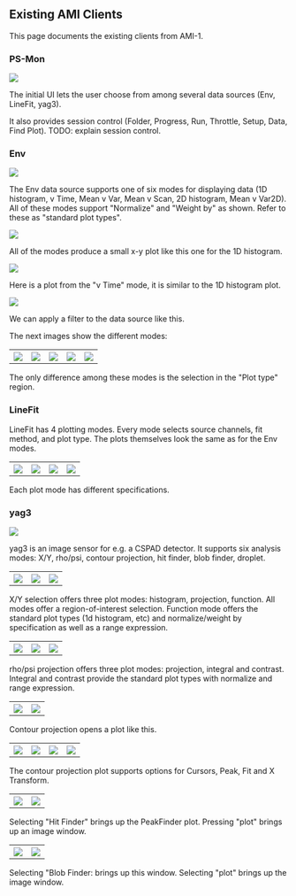 
## Existing AMI Clients

This page documents the existing clients from AMI-1.

### PS-Mon

<img src="clients/AMI1_screenshots/PS-Mon_001.png">

The initial UI lets the user choose from among several data sources
(Env, LineFit, yag3).

It also provides session control
(Folder, Progress, Run, Throttle, Setup, Data, Find Plot).
TODO: explain session control.


### Env

<img src="clients/AMI1_screenshots/Env_1d_histogram_UI_002.png">

The Env data source supports one of six modes for displaying data
(1D histogram, v Time, Mean v Var, Mean v Scan, 2D histogram, Mean v Var2D).
All of these modes support "Normalize" and "Weight by" as shown.
Refer to these as "standard plot types".


<img src="clients/AMI1_screenshots/1dhistogram_003.png">

All of the modes produce a small x-y plot like this one for the 1D histogram.

<img src="clients/AMI1_screenshots/1d_vtime_1_004.png">

Here is a plot from the "v Time" mode, it is similar to the 1D histogram plot.

<img src="clients/AMI1_screenshots/Env_Filter_005.png">

We can apply a filter to the data source like this.

The next images show the different modes:

<table style="width:100%">
<tr>
<th>
<img src="clients/AMI1_screenshots/Env_vtime_UI_006.png">
</th>
<th>
<img src="clients/AMI1_screenshots/Env_mean_v_var_UI_007.png">
</th>
<th>
<img src="clients/AMI1_screenshots/Env_mean_v_scan_UI_008.png">
</th>
<th>
<img src="clients/AMI1_screenshots/Env_2d_histogram_UI_009.png">
</th>
<th>
<img src="clients/AMI1_screenshots/Env_mean_v_var2D_UI_010.png">
</th>
</tr>
</table>

The only difference among these modes is the selection in the "Plot type" region.

### LineFit

LineFit has 4 plotting modes.  Every mode selects source channels, fit method, and plot type.
The plots themselves look the same as for the Env modes.

<table style="width:100%">
<tr>
<th>
<img src="clients/AMI1_screenshots/LineFit_vTime_UI_011.png">
</th>
<th>
<img src="clients/AMI1_screenshots/LineFit_meanVVar_UI_012.png">
</th>
<th>
<img src="clients/AMI1_screenshots/LineFit_meanVScan_013.png">
</th>
<th>
<img src="clients/AMI1_screenshots/LineFit_meanVVar2D_014.png">
</th>
</tr>
</table>


Each plot mode has different specifications.

### yag3


<img src="clients/AMI1_screenshots/yag3_016.png">

yag3 is an image sensor for e.g. a CSPAD detector.
It supports six analysis modes:
X/Y, rho/psi, contour projection, hit finder, blob finder, droplet.

<table style="width:100%">
<tr>
<th>
<img src="clients/AMI1_screenshots/yag_XY_image_projection_histogram_017.png">
</th>
<th>
<img src="clients/AMI1_screenshots/yag_XY_image_projection_projection_018.png">
</th>
<th>
<img src="clients/AMI1_screenshots/yag_XY_image_projection_function_019.png">
</th>
</tr>
</table>

X/Y selection offers three plot modes:
histogram, projection, function.
All modes offer a region-of-interest selection.
Function mode offers the standard plot types (1d histogram, etc) and normalize/weight by specification
as well as a range expression.


<table style="width:100%">
<tr>
<th>
<img src="clients/AMI1_screenshots/yag_rho_psi_projection_020.png">
</th>
<th>
<img src="clients/AMI1_screenshots/yag_rho_psi_integral_021.png">
</th>
<th>
<img src="clients/AMI1_screenshots/yag_rho_psi_contrast_022.png">
</th>
</tr>
</table>

rho/psi projection offers three plot modes:
projection, integral and contrast.
Integral and contrast provide the standard plot types with normalize and range expression.


<table style="width:100%">
<tr>
<th>
<img src="clients/AMI1_screenshots/yag_Contour_Projection_023.png">
</th>
<th>
<img src="clients/AMI1_screenshots/yag_Contour_Projection_plot_024.png">
</th>
</tr>
</table>


Contour projection opens a plot like this.

<table style="width:100%">
<tr>
<th>
<img src="clients/AMI1_screenshots/yag_Contour_Projection_plot_Cursors_025.png">
</th>
<th>
<img src="clients/AMI1_screenshots/yag_Contour_Projection_plot_peakfit_026.png">
</th>
<th>
<img src="clients/AMI1_screenshots/yag_Contour_Projection_plot_Fit_027.png">
</th>
<th>
<img src="clients/AMI1_screenshots/yag_Contour_Projection_plot_XTransform_028.png">
</th>
</tr>
</table>

The contour projection plot supports options for Cursors, Peak, Fit and X Transform.


<table style="width:100%">
<tr>
<th>
<img src="clients/AMI1_screenshots/yag_HitFinder_029.png">
</th>
<th>
<img src="clients/AMI1_screenshots/yag_HitFinder_plot_030.png">
</th>
</tr>
</table>

Selecting "Hit Finder" brings up the PeakFinder plot.
Pressing "plot" brings up an image window.


<table style="width:100%">
<tr>
<th>
<img src="clients/AMI1_screenshots/yag_BlobFinder_031.png">
</th>
<th>
<img src="clients/AMI1_screenshots/yag_BlobFinder_plot_032.png">
</th>
</tr>
</table>

Selecting "Blob Finder: brings up this window.
Selecting "plot" brings up the image window.

